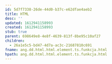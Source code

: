 ```yaml
---
id: 5d7f7338-26de-44d0-b37c-e62dfae4aeb2
title: HTML
desc: ''
updated: 1612941158993
created: 1612941158993
stub: true
parent: 698649e8-4e8f-4639-813f-8be95c10af27
children:
  - 26a1e5c5-bd47-4d7a-ac3c-21687810c691
fname: ang.dd.html.html.element.ts.funkcja.html
hpath: ang.dd.html.html.element.ts.funkcja.html
---
```




